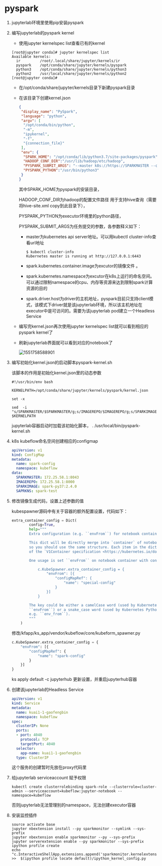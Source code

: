 # pyspark

1. jupyterlab环境里使用pip安装pyspark

2. 编写jupyterlab的pyspark kernel

   * 使用jupyter kernelspec list查看已有的kernel

   ```shell
   [root@jupyter conda]# jupyter kernelspec list
   Available kernels:
     ir         /root/.local/share/jupyter/kernels/ir
     pyspark    /opt/conda/share/jupyter/kernels/pyspark
     python3    /opt/conda/share/jupyter/kernels/python3
     python2    /usr/local/share/jupyter/kernels/python2
   [root@jupyter conda]# 
   ```

   * 在/opt/conda/share/jupyter/kernels目录下新建pyspark目录

   * 在该目录下创建kernel.json

     ```json
     {
      "display_name": "PySpark",
      "language": "python",
      "argv": [
       "/opt/conda/bin/python",
       "-m",
       "ipykernel",
       "-f",
       "{connection_file}"
      ],
      "env": {
       "SPARK_HOME": "/opt/conda/lib/python3.7/site-packages/pyspark",
       "HADOOP_CONF_DIR":"/usr/lib/hadoop/etc/hadoop",
       "PYSPARK_SUBMIT_ARGS": "--master k8s://https://SPARKMASTER --conf spark.kubernetes.container.image=IMAGEREPO/SPARKIMAGE  --conf spark.kubernetes.namespace=SAPRKNS --conf spark.driver.host=DRIVERHOST.kubeflow  pyspark-shell",
       "PYSPARK_PYTHON":"/usr/bin/python3"
      }
     }
     ```

     其中SPARK_HOME为pyspark的安装目录，

     HADOOP_CONF_DIR为hadoop的配置文件路径 用于支持hive查询（需要将hive-site.xml copy到此目录下），

     PYSPARK_PYTHON为executor环境里的python路径，

     PYSPARK_SUBMIT_ARGS为任务提交的参数，各参数释义如下：

     * master为kubernetes api server地址。可以用kubectl cluster-info查看url地址

       ```shell
       $ kubectl cluster-info
       Kubernetes master is running at http://127.0.0.1:6443
       ```

       

     * spark.kubernetes.container.image为excutor的镜像文件 。

     * spark.kubernetes.namespace为excutor在k8s上运行的命名空间。可以通过限制namespace的cpu、内存等资源来达到限制spark计算资源的目的

     * spark.driver.host为driver的主机地址，pyspark目前只支持client模式，该模式下driver就是该jupyterlab环境，所以该主机地址在executor中是可访问的。需要为该jupyterlab pod建立一个Headless Service

   * 编写完kernel.json再次使用jupyter kernelspec list就可以看到相应的pyspark kernel了

   * 刷新jupyterlab界面就可以看到对应的notebook了

     ![1551758588901](C:\Users\gaofengbin\AppData\Roaming\Typora\typora-user-images\1551758588901.png)

3. 编写初始化kernel.json的启动脚本pyspark-kernel.sh

   该脚本的作用是初始化kernel.json里的动态参数

   ```shell
   #!/usr/bin/env bash
   
   KERNELPATH=/opt/conda/share/jupyter/kernels/pyspark/kernel.json
   
   set -x
   
   sed  -i "s/SPARKMASTER/$SPARKMASTER/g;s/IMAGEREPO/$IMAGEREPO/g;s/SPARKIMAGE/$SPARKIMAGE/g;s/SAPRKNS/$SAPRKNS/g;s/DRIVERHOST/$JUPYTERHUB_USER/g" $KERNELPATH
   ```

   jupyterlab容器启动时加载该初始化脚本， . /usr/local/bin/pyspark-kernel.sh

4. k8s  kubeflow命名空间创建相应的configmap

   ```yaml
   apiVersion: v1
   kind: ConfigMap
   metadata:
     name: spark-config
     namespace: kubeflow
   data:
     SPARKMASTER: 172.25.58.1:8043
     IMAGEREPO: 172.25.58.1:8000
     SPARKIMAGE: spark-py37:2.4.0
     SAPRKNS: spark-test
   ```

   

5. 修改镜像生成代码，设置上述参数的值

   kubespawner源码中有关于容器的额外配置设置，代码如下：

   ```python
   extra_container_config = Dict(
           config=True,
           help="""
           Extra configuration (e.g. ``envFrom``) for notebook container which is not covered by other attributes.
   
           This dict will be directly merge into `container` of notebook server,
           so you should use the same structure. Each item in the dict must a field
           of the `V1Container specification <https://kubernetes.io/docs/reference/generated/kubernetes-api/v1.11/#container-v1-core>`_.
   
           One usage is set ``envFrom`` on notebook container with configuration below::
   
               c.KubeSpawner.extra_container_config = {
                   "envFrom": [{
                       "configMapRef": {
                           "name": "special-config"
                       }
                   }]
               }
   
           The key could be either a camelCase word (used by Kubernetes yaml, e.g.
           ``envFrom``) or a snake_case word (used by Kubernetes Python client,
           e.g. ``env_from``).
           """
       )
   ```

   修改/kfapp/ks_app/vendor/kubeflow/core/kubeform_spawner.py

   ```python
   c.KubeSpawner.extra_container_config = {
       "envFrom": [{
           "configMapRef": {
               "name": "spark-config"
           }
       }]
   }
   ```

   ks apply default -c jupyterhub  更新设置，并重启jupyterhub容器

6. 创建该jupyterlab的Headless Service

   ```yaml
   apiVersion: v1
   kind: Service
   metadata:
     name: kuai1-1-gaofengbin
     namespace: kubeflow
   spec:
     clusterIP: None
     ports:
     - port: 4040
       protocol: TCP
       targetPort: 4040
     selector:
       app-name: kuai1-1-gaofengbin
     type: ClusterIP
   ```

   这个服务的创建暂时先放在proxy代码里

7. 给jupyterlab  serviceaccount 赋予权限

   ```shell
   kubectl create clusterrolebinding spark-role --clusterrole=cluster-admin --serviceaccount=kubeflow:jupyter-notebook --namespace=kubeflow
   ```

   否则jupyterlab无法管理别的namespace，无法创建executor容器

8. 安装监控插件

   ```shell
   source activate base
   jupyter nbextension install --py sparkmonitor --symlink --sys-prefix
   jupyter nbextension enable sparkmonitor --py --sys-prefix
   jupyter serverextension enable --py sparkmonitor --sys-prefix
   ipython profile create
   echo "c.InteractiveShellApp.extensions.append('sparkmonitor.kernelextension')" >>  $(ipython profile locate default)/ipython_kernel_config.py
   ```

   